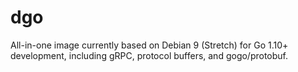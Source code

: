 # dgo

All-in-one image currently based on Debian 9 (Stretch) for Go 1.10+ development, including
gRPC, protocol buffers, and gogo/protobuf.


